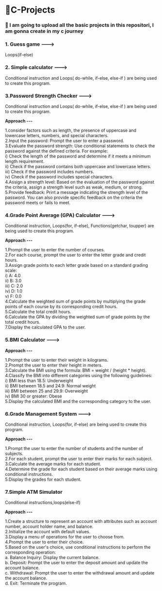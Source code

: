 # 🚀C-Projects

<h3><b>🎯 I am going to upload all the basic projects in this repositori, I am gonna create in my c journey </b></h3>

<h3>1. Guess game ---></h3>

Loops(if-else) 

<h3>2. Simple calculator ---></h3> 

Conditional instruction and Loops( do-while, if-else, else-if ) are being used to create this program.

<h3>3.Password Strength Checker ---></h3>

Conditional instruction and Loops( do-while, if-else, else-if ) are being used to create this program.

<b>Approach ---</b>

1.consider factors such as length, the presence of uppercase and lowercase letters, numbers, and special characters.<br>
2.Input the password: Prompt the user to enter a password.<br>
3.Evaluate the password strength: Use conditional statements to check the password against the defined criteria. For example:<br>
i) Check the length of the password and determine if it meets a minimum length requirement.<br>
ii) Check if the password contains both uppercase and lowercase letters.<br>
iii) Check if the password includes numbers.<br>
iv) Check if the password includes special characters.<br>
4.Assign a strength level: Based on the evaluation of the password against the criteria, assign a strength level such as weak, medium, or strong.<br>
5.Provide feedback: Print a message indicating the strength level of the password. You can also provide specific feedback on the criteria the password meets or fails to meet.

<h3>4.Grade Point Average (GPA) Calculator ---></h3>

Conditional instruction, Loops(for, if-else), Functions(getchar, toupper) are being used to create this program.

<b>Approach ---</b>

1.Prompt the user to enter the number of courses.<br>
2.For each course, prompt the user to enter the letter grade and credit hours.<br>
3.Assign grade points to each letter grade based on a standard grading scale:<br>
i) A: 4.0<br>
ii) B: 3.0<br>
iii) C: 2.0<br>
iv) D: 1.0<br>
v) F: 0.0<br>
4.Calculate the weighted sum of grade points by multiplying the grade points of each course by its corresponding credit hours.<br>
5.Calculate the total credit hours.<br>
6.Calculate the GPA by dividing the weighted sum of grade points by the total credit hours.<br>
7.Display the calculated GPA to the user.<br>

<h3>5.BMI Calculator ---></h3>

<b>Approach ---</b>

1.Prompt the user to enter their weight in kilograms.<br>
2.Prompt the user to enter their height in meters.<br>
3.Calculate the BMI using the formula: BMI = weight / (height * height).<br>
4.Classify the BMI into different categories using the following guidelines:<br>
i) BMI less than 18.5: Underweight<br>
ii) BMI between 18.5 and 24.9: Normal weight<br>
iii) BMI between 25 and 29.9: Overweight<br>
iv) BMI 30 or greater: Obese<br>
5.Display the calculated BMI and the corresponding category to the user.<br>

<h3>6.Grade Management System ---></h3>

Conditional instruction, Loops(for, if-else) are being used to create this program.

<b>Approach ---</b>

1.Prompt the user to enter the number of students and the number of subjects.<br>
2.For each student, prompt the user to enter their marks for each subject.<br>
3.Calculate the average marks for each student.<br>
4.Determine the grade for each student based on their average marks using conditional instructions.<br>
5.Display the grades for each student.<br>

<h3>7.Simple ATM Simulator</h3>

Conditional instructions,loops(else-if)

<b>Approach ---</b>

1.Create a structure to represent an account with attributes such as account number, account holder name, and balance.<br>
2.Initialize the account with default values.<br>
3.Display a menu of operations for the user to choose from.<br>
4.Prompt the user to enter their choice.<br>
5.Based on the user's choice, use conditional instructions to perform the corresponding operation:<br>
a. Balance Inquiry: Display the current balance.<br>
b. Deposit: Prompt the user to enter the deposit amount and update the account balance.<br>
c. Withdrawal: Prompt the user to enter the withdrawal amount and update the account balance.<br>
d. Exit: Terminate the program.<br>
